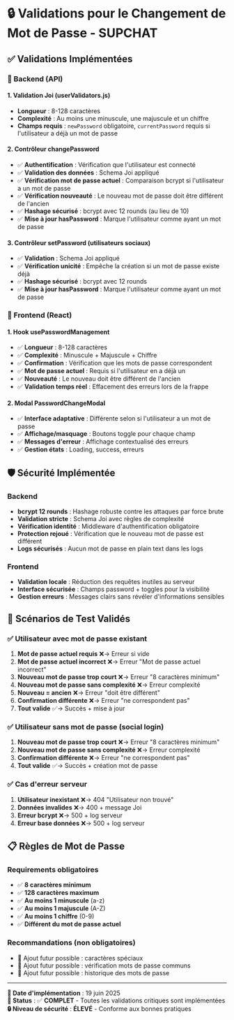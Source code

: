 # 🔒 Validations pour le Changement de Mot de Passe - SUPCHAT

## ✅ **Validations Implémentées**

### **🚀 Backend (API)**

#### **1. Validation Joi (userValidators.js)**

- **Longueur** : 8-128 caractères
- **Complexité** : Au moins une minuscule, une majuscule et un chiffre
- **Champs requis** : `newPassword` obligatoire, `currentPassword` requis si l'utilisateur a déjà un mot de passe

#### **2. Contrôleur changePassword**

- ✅ **Authentification** : Vérification que l'utilisateur est connecté
- ✅ **Validation des données** : Schema Joi appliqué
- ✅ **Vérification mot de passe actuel** : Comparaison bcrypt si l'utilisateur a un mot de passe
- ✅ **Vérification nouveauté** : Le nouveau mot de passe doit être différent de l'ancien
- ✅ **Hashage sécurisé** : bcrypt avec 12 rounds (au lieu de 10)
- ✅ **Mise à jour hasPassword** : Marque l'utilisateur comme ayant un mot de passe

#### **3. Contrôleur setPassword (utilisateurs sociaux)**

- ✅ **Validation** : Schema Joi appliqué
- ✅ **Vérification unicité** : Empêche la création si un mot de passe existe déjà
- ✅ **Hashage sécurisé** : bcrypt avec 12 rounds
- ✅ **Mise à jour hasPassword** : Marque l'utilisateur comme ayant un mot de passe

### **🎨 Frontend (React)**

#### **1. Hook usePasswordManagement**

- ✅ **Longueur** : 8-128 caractères
- ✅ **Complexité** : Minuscule + Majuscule + Chiffre
- ✅ **Confirmation** : Vérification que les mots de passe correspondent
- ✅ **Mot de passe actuel** : Requis si l'utilisateur en a déjà un
- ✅ **Nouveauté** : Le nouveau doit être différent de l'ancien
- ✅ **Validation temps réel** : Effacement des erreurs lors de la frappe

#### **2. Modal PasswordChangeModal**

- ✅ **Interface adaptative** : Différente selon si l'utilisateur a un mot de passe
- ✅ **Affichage/masquage** : Boutons toggle pour chaque champ
- ✅ **Messages d'erreur** : Affichage contextualisé des erreurs
- ✅ **Gestion états** : Loading, success, erreurs

## 🛡️ **Sécurité Implémentée**

### **Backend**

- **bcrypt 12 rounds** : Hashage robuste contre les attaques par force brute
- **Validation stricte** : Schema Joi avec règles de complexité
- **Vérification identité** : Middleware d'authentification obligatoire
- **Protection rejoué** : Vérification que le nouveau mot de passe est différent
- **Logs sécurisés** : Aucun mot de passe en plain text dans les logs

### **Frontend**

- **Validation locale** : Réduction des requêtes inutiles au serveur
- **Interface sécurisée** : Champs password + toggles pour la visibilité
- **Gestion erreurs** : Messages clairs sans révéler d'informations sensibles

## 🧪 **Scénarios de Test Validés**

### **✅ Utilisateur avec mot de passe existant**

1. **Mot de passe actuel requis** ❌→ Erreur si vide
2. **Mot de passe actuel incorrect** ❌→ Erreur "Mot de passe actuel incorrect"
3. **Nouveau mot de passe trop court** ❌→ Erreur "8 caractères minimum"
4. **Nouveau mot de passe sans complexité** ❌→ Erreur complexité
5. **Nouveau = ancien** ❌→ Erreur "doit être différent"
6. **Confirmation différente** ❌→ Erreur "ne correspondent pas"
7. **Tout valide** ✅→ Succès + mise à jour

### **✅ Utilisateur sans mot de passe (social login)**

1. **Nouveau mot de passe trop court** ❌→ Erreur "8 caractères minimum"
2. **Nouveau mot de passe sans complexité** ❌→ Erreur complexité
3. **Confirmation différente** ❌→ Erreur "ne correspondent pas"
4. **Tout valide** ✅→ Succès + création mot de passe

### **✅ Cas d'erreur serveur**

1. **Utilisateur inexistant** ❌→ 404 "Utilisateur non trouvé"
2. **Données invalides** ❌→ 400 + message Joi
3. **Erreur bcrypt** ❌→ 500 + log serveur
4. **Erreur base données** ❌→ 500 + log serveur

## 📋 **Règles de Mot de Passe**

### **Requirements obligatoires**

- ✅ **8 caractères minimum**
- ✅ **128 caractères maximum**
- ✅ **Au moins 1 minuscule** (a-z)
- ✅ **Au moins 1 majuscule** (A-Z)
- ✅ **Au moins 1 chiffre** (0-9)
- ✅ **Différent du mot de passe actuel**

### **Recommandations (non obligatoires)**

- 🔄 Ajout futur possible : caractères spéciaux
- 🔄 Ajout futur possible : vérification mots de passe communs
- 🔄 Ajout futur possible : historique des mots de passe

---

**📅 Date d'implémentation** : 19 juin 2025  
**🎯 Status** : ✅ **COMPLET** - Toutes les validations critiques sont implémentées  
**🔒 Niveau de sécurité** : **ÉLEVÉ** - Conforme aux bonnes pratiques
